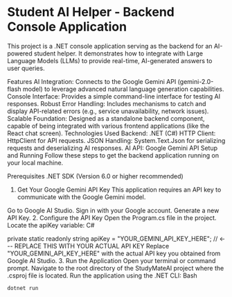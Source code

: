 # Student AI Helper - Backend Console Application
This project is a .NET console application serving as the backend for an AI-powered student helper. It demonstrates how to integrate with Large Language Models (LLMs) to provide real-time, AI-generated answers to user queries.

Features
AI Integration: Connects to the Google Gemini API (gemini-2.0-flash model) to leverage advanced natural language generation capabilities.
Console Interface: Provides a simple command-line interface for testing AI responses.
Robust Error Handling: Includes mechanisms to catch and display API-related errors (e.g., service unavailability, network issues).
Scalable Foundation: Designed as a standalone backend component, capable of being integrated with various frontend applications (like the React chat screen).
Technologies Used
Backend: .NET (C#)
HTTP Client: HttpClient for API requests.
JSON Handling: System.Text.Json for serializing requests and deserializing AI responses.
AI API: Google Gemini API
Setup and Running
Follow these steps to get the backend application running on your local machine.

Prerequisites
.NET SDK (Version 6.0 or higher recommended)
1. Get Your Google Gemini API Key
This application requires an API key to communicate with the Google Gemini model.

Go to Google AI Studio.
Sign in with your Google account.
Generate a new API Key.
2. Configure the API Key
Open the Program.cs file in the project.
Locate the apiKey variable:
C#

private static readonly string apiKey = "YOUR_GEMINI_API_KEY_HERE"; // <--- REPLACE THIS WITH YOUR ACTUAL API KEY
Replace "YOUR_GEMINI_API_KEY_HERE" with the actual API key you obtained from Google AI Studio.
3. Run the Application
Open your terminal or command prompt.
Navigate to the root directory of the StudyMateAI project where the .csproj file is located.
Run the application using the .NET CLI:
  Bash

    dotnet run
